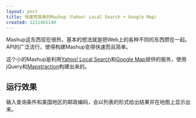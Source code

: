 ```yaml
---
layout: post
title: 快速而简单的Mashup（Yahoo! Local Search + Google Map）
created: 1211465140
---
```

Mashup这东西现在很热，基本的想法就是把Web上的各种不同的东西攒在一起。API的广泛流行，使得构建Mashup变得快速而且简单。

这个小的Mashup是利用[Yahoo! Local Search](http://developer.yahoo.com/search/local/V3/localSearch.html)和[Google Map](http://maps.google.com)提供的服务，使用jQuery和[Mapstraction](http://www.mapstraction.com/)构建出来的。


运行效果
--------
输入查询条件和美国地区的邮政编码，会以列表的形式给出结果并在地图上显示出来。
